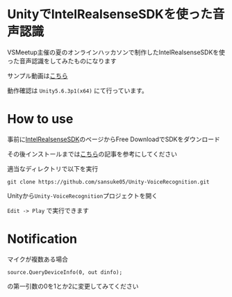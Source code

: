 # UnityでIntelRealsenseSDKを使った音声認識

VSMeetup主催の夏のオンラインハッカソンで制作したIntelRealsenseSDKを使った音声認識をしてみたものになります

サンプル動画は[こちら](https://twitter.com/sansuke05/status/1038461796527439872)

動作確認は `Unity5.6.3p1(x64)` にて行っています。

# How to use

事前に[IntelRealsenseSDK](https://software.intel.com/en-us/realsense-sdk-windows-eol)のページからFree DownloadでSDKをダウンロード

その後インストールまでは[こちら](https://qiita.com/miyumiyu/items/e01f4493ee59da3dfef1)の記事を参考にしてください

適当なディレクトリで以下を実行

```
git clone https://github.com/sansuke05/Unity-VoiceRecognition.git
```

Unityから`Unity-VoiceRecognition`プロジェクトを開く

`Edit -> Play` で実行できます

# Notification

マイクが複数ある場合

```
source.QueryDeviceInfo(0, out dinfo);
```

の第一引数の0を1とか2に変更してみてください
